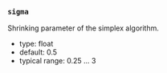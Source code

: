 ### `sigma`

Shrinking parameter of the simplex algorithm.

  - type: float
  - default: 0.5
  - typical range: 0.25 ... 3
